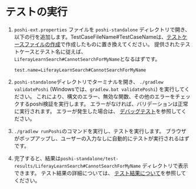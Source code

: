 # テストの実行

1. `poshi-ext.properties` ファイルを `poshi-standalone` ディレクトリで開き、以下の行を追加します。TestCaseFileName#TestCaseNameは、[テストケースファイルの作成](./creating-a-testcase-file.md)で作成したものに置き換えてください。 提供されたテストケースとテスト名に従えば、 `LiferayLearnSearch#CannotSearchForMyName`となるはずです。

    ```
    test.name=LiferayLearnSearch#CannotSearchForMyName
    ```
1. `poshi-standalone`ディレクトリでターミナルを開き、 `./gradlew validatePoshi` (Windowsでは、`gradlew.bat validatePoshi`) を実行してください。 これにより、構文のエラー、無効な関数、その他のエラーをチェックするposhi検証を実行します。 エラーがなければ、バリデーションは正常に実行されます。 エラーが発生した場合は、 [デバッグテスト](./understanding-test-results-and-debugging-tests.md)を参照してください。

1. `./gradlew runPoshi`のコマンドを実行し、テストを実行します。 ブラウザがポップアップし、ユーザーの入力なしに自動的にテストが実行されるはずです。

1. 完了すると、結果は`poshi-standalone/test-results/LiferayLearnSearch#CannotSearchForMyName` ディレクトリで表示できます。 テスト結果の詳細については、 [テスト結果について](./understanding-test-results-and-debugging-tests.md)を参照してください。
